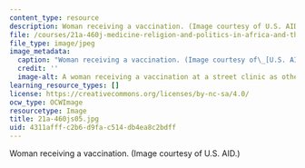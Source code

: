 ```yaml
---
content_type: resource
description: Woman receiving a vaccination. (Image courtesy of U.S. AID.)
file: /courses/21a-460j-medicine-religion-and-politics-in-africa-and-the-african-diaspora-spring-2005/4311afffc2b6d9fac514db4ea8c2bdff_21a-460js05.jpg
file_type: image/jpeg
image_metadata:
  caption: "Woman receiving a vaccination. (Image courtesy of\_[U.S. AID](http://www.usaid.gov/).)"
  credit: ''
  image-alt: A woman receiving a vaccination at a street clinic as others watch.
learning_resource_types: []
license: https://creativecommons.org/licenses/by-nc-sa/4.0/
ocw_type: OCWImage
resourcetype: Image
title: 21a-460js05.jpg
uid: 4311afff-c2b6-d9fa-c514-db4ea8c2bdff
---
```

Woman receiving a vaccination. (Image courtesy of U.S. AID.)